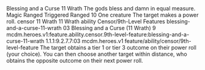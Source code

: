 <ability>
  <name>Blessing and a Curse</name>
  <cost>11 Wrath</cost>
  <flavor>The gods bless and damn in equal measure.</flavor>
  <keywords>
    <keyword>Magic</keyword>
    <keyword>Ranged</keyword>
  </keywords>
  <type>Triggered</type>
  <distance>Ranged 10</distance>
  <target>One creature</target>
  <trigger>The target makes a power roll.</trigger>
  <metadata>
    <class>censor</class>
    <cost>11 Wrath</cost>
    <cost_amount>11</cost_amount>
    <cost_resource>Wrath</cost_resource>
    <feature_type>ability</feature_type>
    <file_dpath>Censor/9th-Level Features</file_dpath>
    <item_id>blessing-and-a-curse-11-wrath</item_id>
    <item_index>03</item_index>
    <item_name>Blessing and a Curse (11 Wrath)</item_name>
    <level>9</level>
    <scc>mcdm.heroes.v1:feature.ability.censor.9th-level-feature:blessing-and-a-curse-11-wrath</scc>
    <scdc>1.1.1:9.2.7.7:03</scdc>
    <source>mcdm.heroes.v1</source>
    <type>feature/ability/censor/9th-level-feature</type>
  </metadata>
  <effects>
    <effect type="mundane">The target obtains a tier 1 or tier 3 outcome on their power roll (your choice). You can then choose another target within distance, who obtains the opposite outcome on their next power roll.</effect>
  </effects>
</ability>
